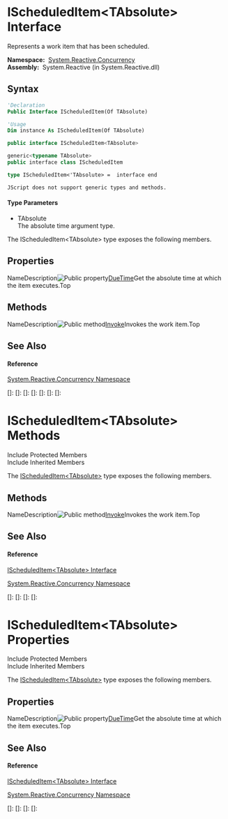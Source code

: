 # IScheduledItem\<TAbsolute\> Interface

Represents a work item that has been scheduled.

**Namespace:**  [System.Reactive.Concurrency](System.Reactive.Concurrency\System.Reactive.Concurrency.md)  
**Assembly:**  System.Reactive (in System.Reactive.dll)

## Syntax

```vb
'Declaration
Public Interface IScheduledItem(Of TAbsolute)
```

```vb
'Usage
Dim instance As IScheduledItem(Of TAbsolute)
```

```csharp
public interface IScheduledItem<TAbsolute>
```

```c++
generic<typename TAbsolute>
public interface class IScheduledItem
```

```fsharp
type IScheduledItem<'TAbsolute> =  interface end
```

```jscript
JScript does not support generic types and methods.
```

#### Type Parameters

- TAbsolute  
  The absolute time argument type.

The IScheduledItem\<TAbsolute\> type exposes the following members.

## Properties

NameDescription![Public property](images\Hh211972.pubproperty(en-us,VS.103).gif "Public property")[DueTime](DueTime\IScheduledItem(TAbsolute).DueTime.md)Get the absolute time at which the item executes.Top

## Methods

NameDescription![Public method](images\Hh303103.pubmethod(en-us,VS.103).gif "Public method")[Invoke](Invoke\IScheduledItem(TAbsolute).Invoke.md)Invokes the work item.Top

## See Also

#### Reference

[System.Reactive.Concurrency Namespace](System.Reactive.Concurrency\System.Reactive.Concurrency.md)

[]: 
[]: 
[]: 
[]: 
[]: 
[]: 
[]: 
# IScheduledItem\<TAbsolute\> Methods

Include Protected Members  
Include Inherited Members

The [IScheduledItem\<TAbsolute\>](IScheduledItem\IScheduledItem(TAbsolute).md) type exposes the following members.

## Methods

NameDescription![Public method](images\Hh303103.pubmethod(en-us,VS.103).gif "Public method")[Invoke](Invoke\IScheduledItem(TAbsolute).Invoke.md)Invokes the work item.Top

## See Also

#### Reference

[IScheduledItem\<TAbsolute\> Interface](IScheduledItem\IScheduledItem(TAbsolute).md)

[System.Reactive.Concurrency Namespace](System.Reactive.Concurrency\System.Reactive.Concurrency.md)

[]: 
[]: 
[]: 
[]: 
# IScheduledItem\<TAbsolute\> Properties

Include Protected Members  
Include Inherited Members

The [IScheduledItem\<TAbsolute\>](IScheduledItem\IScheduledItem(TAbsolute).md) type exposes the following members.

## Properties

NameDescription![Public property](images\Hh211972.pubproperty(en-us,VS.103).gif "Public property")[DueTime](DueTime\IScheduledItem(TAbsolute).DueTime.md)Get the absolute time at which the item executes.Top

## See Also

#### Reference

[IScheduledItem\<TAbsolute\> Interface](IScheduledItem\IScheduledItem(TAbsolute).md)

[System.Reactive.Concurrency Namespace](System.Reactive.Concurrency\System.Reactive.Concurrency.md)

[]: 
[]: 
[]: 
[]: 